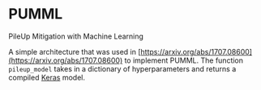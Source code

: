 # PUMML
PileUp Mitigation with Machine Learning

A simple architecture that was used in [https://arxiv.org/abs/1707.08600](https://arxiv.org/abs/1707.08600) to implement PUMML. The function `pileup_model` takes in a dictionary of hyperparameters and returns a compiled [Keras](https://keras.io/) model.
